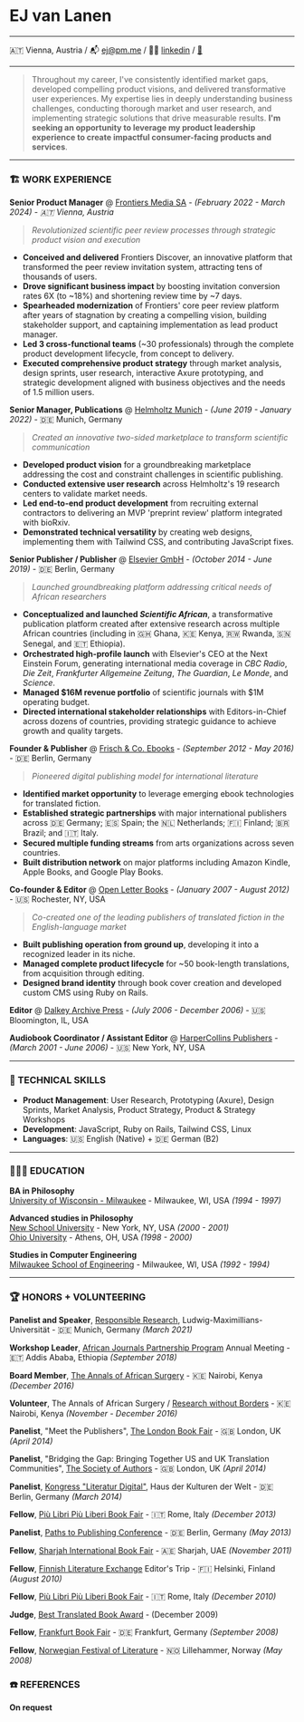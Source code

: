 # EJ van Lanen  

---

🇦🇹 Vienna, Austria / 📬 [ej@pm.me](mailto:ej@pm.me) / 👨‍💻 [linkedin](https://www.linkedin.com/in/ejvanlanen/) / [💾](https://raw.githubusercontent.com/ejvanlanen/cv/main/ej-van-lanen-cv.pdf)

---

> Throughout my career, I've consistently identified market gaps, developed compelling product visions, and delivered transformative user experiences. My expertise lies in deeply understanding business challenges, conducting thorough market and user research, and implementing strategic solutions that drive measurable results. **I'm seeking an opportunity to leverage my product leadership experience to create impactful consumer-facing products and services**.

---

### 🏗️ WORK EXPERIENCE

**Senior Product Manager** @ [Frontiers Media SA](http://frontiersin.org) - _(February 2022 - March 2024) - 🇦🇹 Vienna, Austria_

> _Revolutionized scientific peer review processes through strategic product vision and execution_

- **Conceived and delivered** Frontiers Discover, an innovative platform that transformed the peer review invitation system, attracting tens of thousands of users.
- **Drove significant business impact** by boosting invitation conversion rates 6X (to ~18%) and shortening review time by ~7 days.
- **Spearheaded modernization** of Frontiers' core peer review platform after years of stagnation by creating a compelling vision, building stakeholder support, and captaining implementation as lead product manager.
- **Led 3 cross-functional teams** (~30 professionals) through the complete product development lifecycle, from concept to delivery.
- **Executed comprehensive product strategy** through market analysis, design sprints, user research, interactive Axure prototyping, and strategic development aligned with business objectives and the needs of 1.5 million users.

**Senior Manager, Publications** @ [Helmholtz Munich](https://www.helmholtz-munich.de/en) - _(June 2019 - January 2022)_ - 🇩🇪 Munich, Germany

> _Created an innovative two-sided marketplace to transform scientific communication_

- **Developed product vision** for a groundbreaking marketplace addressing the cost and constraint challenges in scientific publishing.
- **Conducted extensive user research** across Helmholtz's 19 research centers to validate market needs.
- **Led end-to-end product development** from recruiting external contractors to delivering an MVP 'preprint review' platform integrated with bioRxiv.
- **Demonstrated technical versatility** by creating web designs, implementing them with Tailwind CSS, and contributing JavaScript fixes.

**Senior Publisher / Publisher** @ [Elsevier GmbH](https://www.elsevier.com/) - _(October 2014 - June 2019)_ - 🇩🇪 Berlin, Germany

> _Launched groundbreaking platform addressing critical needs of African researchers_
> 
- **Conceptualized and launched _Scientific African_**, a transformative publication platform created after extensive research across multiple African countries (including in 🇬🇭 Ghana, 🇰🇪 Kenya, 🇷🇼 Rwanda, 🇸🇳 Senegal, and 🇪🇹 Ethiopia).
- **Orchestrated high-profile launch** with Elsevier's CEO at the Next Einstein Forum, generating international media coverage in _CBC Radio_, _Die Zeit_, _Frankfurter Allgemeine Zeitung_, _The Guardian_, _Le Monde_, and _Science_.
- **Managed $16M revenue portfolio** of scientific journals with $1M operating budget.
- **Directed international stakeholder relationships** with Editors-in-Chief across dozens of countries, providing strategic guidance to achieve growth and quality targets.

**Founder & Publisher** @ [Frisch & Co. Ebooks](http://web.archive.org/web/20140707074238/http://frischand.co/) - _(September 2012 - May 2016)_ - 🇩🇪 Berlin, Germany

> _Pioneered digital publishing model for international literature_

- **Identified market opportunity** to leverage emerging ebook technologies for translated fiction.
- **Established strategic partnerships** with major international publishers across 🇩🇪 Germany; 🇪🇸 Spain; the 🇳🇱 Netherlands; 🇫🇮 Finland; 🇧🇷 Brazil; and 🇮🇹 Italy.
- **Secured multiple funding streams** from arts organizations across seven countries.
- **Built distribution network** on major platforms including Amazon Kindle, Apple Books, and Google Play Books.

**Co-founder & Editor** @ [Open Letter Books](http://openletterbooks.org) - _(January 2007 - August 2012)_ - 🇺🇸 Rochester, NY, USA

> _Co-created one of the leading publishers of translated fiction in the English-language market_

- **Built publishing operation from ground up**, developing it into a recognized leader in its niche.
- **Managed complete product lifecycle** for ~50 book-length translations, from acquisition through editing.
- **Designed brand identity** through book cover creation and developed custom CMS using Ruby on Rails.

**Editor** @ [Dalkey Archive Press](https://www.dalkeyarchive.com/) - _(July 2006 - December 2006)_ - 🇺🇸 Bloomington, IL, USA

**Audiobook Coordinator / Assistant Editor** @ [HarperCollins Publishers](https://www.harpercollins.com/) - _(March 2001 - June 2006)_ - 🇺🇸 New York, NY, USA

---

### 🧰 TECHNICAL SKILLS

- **Product Management**: User Research, Prototyping (Axure), Design Sprints, Market Analysis, Product Strategy, Product & Strategy Workshops
- **Development**: JavaScript, Ruby on Rails, Tailwind CSS, Linux
- **Languages**: 🇺🇸 English (Native) + 🇩🇪 German (B2)

---

### 👩🏼‍🎓 EDUCATION

**BA in Philosophy**  
[University of Wisconsin - Milwaukee](https://uwm.edu/) - Milwaukee, WI, USA _(1994 - 1997)_  

**Advanced studies in Philosophy**  
[New School University](https://www.newschool.edu/) - New York, NY, USA _(2000 - 2001)_  
[Ohio University](https://www.ohio.edu/) - Athens, OH, USA _(1998 - 2000)_  

**Studies in Computer Engineering**  
[Milwaukee School of Engineering](https://www.msoe.edu/) - Milwaukee, WI, USA _(1992 - 1994)_

---

### 🏆 HONORS + VOLUNTEERING

**Panelist and Speaker**, [Responsible Research](https://www.responsibleresearch.graduatecenter.uni-muenchen.de/event2021/index.html), Ludwig-Maximillians-Universität - 🇩🇪 Munich, Germany _(March 2021)_

**Workshop Leader**, [African Journals Partnership Program](https://www.ajpp-online.org/) Annual Meeting - 🇪🇹 Addis Ababa, Ethiopia _(September 2018)_

**Board Member**, [The Annals of African Surgery](http://web.archive.org/web/20170610211003/http://www.annalsofafricansurgery.com/) - 🇰🇪 Nairobi, Kenya _(December 2016)_

**Volunteer**, The Annals of African Surgery / [Research without Borders](https://elsevierfoundation.org/partnerships/research-in-developing-countries/research-without-borders/) - 🇰🇪 Nairobi, Kenya _(November - December 2016)_

**Panelist**, "Meet the Publishers", [The London Book Fair](https://www.londonbookfair.co.uk/en-gb.html) - 🇬🇧 London, UK _(April 2014)_

**Panelist**,  "Bridging the Gap: Bringing Together US and UK Translation Communities", [The Society of Authors](https://www2.societyofauthors.org/) - 🇬🇧 London, UK _(April 2014)_

**Panelist**, [Kongress "Literatur Digital"](https://archiv.hkw.de/de/programm/projekte/veranstaltung/p_100601.php), Haus der Kulturen der Welt - 🇩🇪 Berlin, Germany _(March 2014)_

**Fellow**, [Più Libri Più Liberi Book Fair](https://plpl.it/piu-libri-piu-liberi-en/) - 🇮🇹 Rome, Italy _(December 2013)_

**Panelist**, [Paths to Publishing Conference](https://blog.berlin.bard.edu/conference-paths-publishing-notes-middle-journey/) - 🇩🇪 Berlin, Germany _(May 2013)_

**Fellow**, [Sharjah International Book Fair](https://www.sibf.com/en/home) - 🇦🇪 Sharjah, UAE _(November 2011)_

**Fellow**, [Finnish Literature Exchange](https://fili.fi/en/) Editor's Trip - 🇫🇮 Helsinki, Finland _(August 2010)_

**Fellow**, [Più Libri Più Liberi Book Fair](https://plpl.it/piu-libri-piu-liberi-en/) - 🇮🇹 Rome, Italy _(December 2010)_

**Judge**, [Best Translated Book Award](https://en.wikipedia.org/wiki/Best_Translated_Book_Award) - (December 2009)

**Fellow**, [Frankfurt Book Fair](https://www.buchmesse.de/en) - 🇩🇪 Frankfurt, Germany _(September 2008)_

**Fellow**, [Norwegian Festival of Literature](https://litteraturfestival.no/en/) - 🇳🇴 Lillehammer, Norway _(May 2008)_

### ☎️ REFERENCES
**On request**

